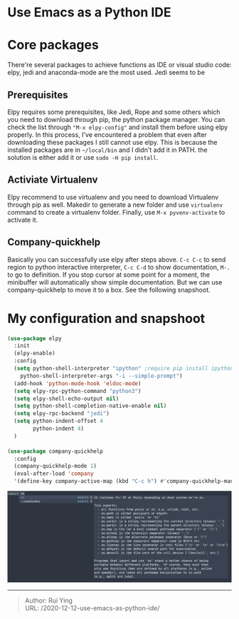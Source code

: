 # Use Emacs as a Python IDE


# Core packages
There're several packages to achieve functions as IDE or visual studio code: elpy, jedi and anaconda-mode are the most used. Jedi seems to be

## Prerequisites
Elpy requires some prerequisites, like Jedi, Rope and some others which you need to download through pip, the python package manager. You can check the list through `"M-x elpy-config"` and install them before using elpy properly. In this process, I've encountered a problem that even after downloading these packages I still cannot use elpy. This is because the installed packages are in `~/local/bin` and I didn't add it in PATH. the solution is either add it or use `sudo -H pip install`.

## Activiate Virtualenv
Elpy recommend to use virtualenv and you need to download Virtualenv through pip as well. Makedir to generate a new folder and use `virtualenv` command to create a virtualenv folder. Finally, use `M-x pyvenv-activate` to activate it.

## Company-quickhelp
Basically you can successfully use elpy after steps above. `C-c C-c` to send region to python interactive interpreter, `C-c C-d` to show documentation, `M-.` to go to definition. If you stop cursor at some point for a moment, the minibuffer will automatically show simple documentation. But we can use company-quickhelp to move it to a box. See the following snapshoot.

# My configuration and snapshoot
```lisp
(use-package elpy
  :init
  (elpy-enable)
  :config
  (setq python-shell-interpreter "ipython" ;require pip install ipython
	python-shell-interpreter-args "-i --simple-prompt")
  (add-hook 'python-mode-hook 'eldoc-mode)
  (setq elpy-rpc-python-command "python3")
  (setq elpy-shell-echo-output nil)
  (setq python-shell-completion-native-enable nil)
  (setq elpy-rpc-backend "jedi")
  (setq python-indent-offset 4
        python-indent 4)
  )

(use-package company-quickhelp
  :config
  (company-quickhelp-mode 1)
  (eval-after-load 'company
  '(define-key company-active-map (kbd "C-c h") #'company-quickhelp-manual-begin)))
```
![my emacs snapshoot](Screenshot.png)


---

> Author: Rui Ying  
> URL: /2020-12-12-use-emacs-as-python-ide/  

